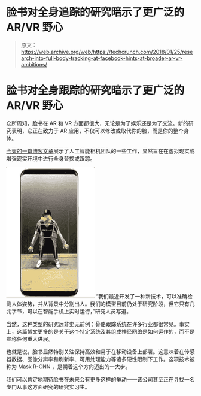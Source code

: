 # 脸书对全身追踪的研究暗示了更广泛的 AR/VR 野心 

> 原文：<https://web.archive.org/web/https://techcrunch.com/2018/01/25/research-into-full-body-tracking-at-facebook-hints-at-broader-ar-vr-ambitions/>

# 脸书对全身跟踪的研究暗示了更广泛的 AR/VR 野心

众所周知，脸书在 AR 和 VR 方面都很大，无论是为了娱乐还是为了交流。新的研究表明，它正在致力于 AR 应用，不仅可以修改或取代你的脸，而是你的整个身体。

[今天的一篇博客文章](https://web.archive.org/web/20230102175041/https://research.fb.com/enabling-full-body-ar-with-mask-r-cnn2go/)展示了人工智能相机团队的一些工作，显然旨在在虚拟现实或增强现实环境中进行全身替换或跟踪。

[![](img/f86c0fbbadb455164e081705b444ceb3.png)](https://web.archive.org/web/20230102175041/https://techcrunch.com/wp-content/uploads/2018/01/facebook_bodytrack.gif) “我们最近开发了一种新技术，可以准确检测人体姿势，并从背景中分割出人。我们的模型目前仍处于研究阶段，但它只有几兆字节，可以在智能手机上实时运行，”研究人员写道。

当然，这种类型的研究远非史无前例；骨骼跟踪系统在许多行业都很常见。事实上，这篇博文更多的是关于这个特定系统及其组成神经网络是如何运作的，而不是宣称任何重大进展。

也就是说，脸书显然特别关注保持高效和易于在移动设备上部署。这意味着在传感器数据、图像分辨率和刷新率、可用处理能力等诸多硬性限制下工作。这项技术被称为 Mask R-CNN ，是朝着这个方向迈出的一大步。

我们可以肯定地期待脸书在未来会有更多这样的举动——该公司甚至正在寻找一名专门从事这方面研究的研究实习生。